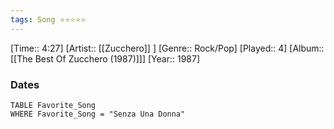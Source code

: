 ```yaml
---
tags: Song ⭐⭐⭐⭐⭐ 
---
```

[Time:: 4:27]
[Artist:: [[Zucchero]] ]
[Genre:: Rock/Pop]
[Played:: 4]
[Album:: [[The Best Of Zucchero (1987)]]]
[Year:: 1987]
### Dates
````dataview
TABLE Favorite_Song
WHERE Favorite_Song = "Senza Una Donna"
````